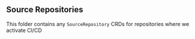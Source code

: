 ## Source Repositories

This folder contains any `SourceRepository` CRDs for repositories where we activate CI/CD 